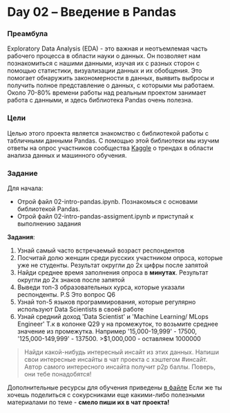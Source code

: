 # Day 02 – Введение в Pandas

### Преамбула

Exploratory Data Analysis (EDA) - это важная и неотъемлемая часть рабочего процесса в области науки о данных.
Он позволяет нам познакомиться с нашими данными, изучая их с разных сторон с помощью статистики, визуализации данных
и их обобщения. Это помогает обнаружить закономерности в данных, выявить выбросы и получить полное представление
о данных, с которыми мы работаем. Около 70-80% времени работы над реальным проектом занимает работа с данными, и здесь
библиотека Pandas очень полезна.

### Цели

Целью этого проекта является знакомство с библиотекой работы с табличными данными Pandas. С помощью этой библиотеки мы
изучим ответы на опрос участников сообщества [Kaggle](https://www.kaggle.com) о трендах в области анализа данных и машинного обучения.

### Задание

Для начала:

* Отрой файл 02-intro-pandas.ipynb. Познакомься с основами библиотекой Pandas.
* Отрой файл 02-intro-pandas-assigment.ipynb и приступай к выполнению задания

**Задания**:

1. Узнай самый часто встречаемый возраст респондентов
2. Посчитай долю женщин среди русских участником опроса, которые уже не студенты. Результат округли до 2х цифры после запятой
3. Найди среднее время заполнения опроса в **минутах**. Результат округли до 2х знаков после запятой
4. Выведи топ-3 образовательных курса, которые указали респонденты. P.S Это вопрос Q6
5. Узнай топ-5 языков программирования, которые регулярно используют Data Scientists в своей работе
6. Узнай средний доход 'Data Scientist' и 'Machine Learning/ MLops Engineer'
   Т.к в колонке Q29 у на промежуток, то возьмите среднее значение из промежутка. Например '15,000-19,999' - 17500, '125,000-149,999' - 137500. >$1,000,000 - оставляем 1000000

> Найди какой-нибудь интересный инсайт из этих данных. Напиши свои интересные инсайты в чат проекта с хэштегом #инсайт.
> Автор самого интересного инсайта получит p2p баллы. Поверь, они тебе понадобятся!

Дополнительные ресурсы для обучения приведены [в файле](materials/reading_list.md)
Если же ты хочешь поделиться с сокурсниками еще какими-либо полезными материалами по теме - **смело пиши их в чат проекта!**
